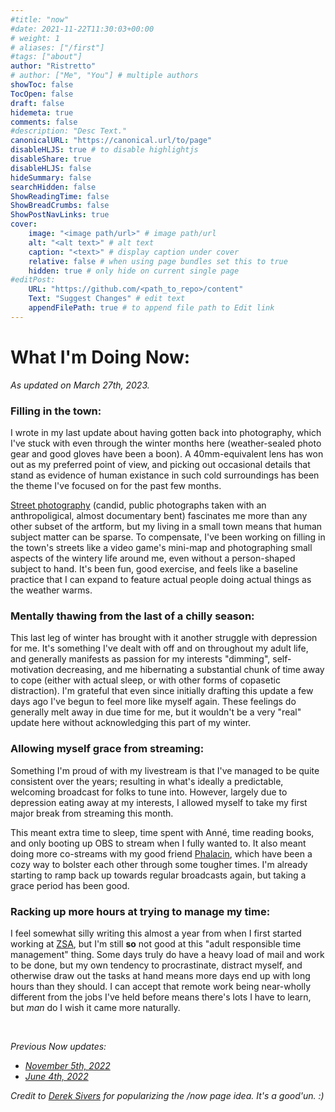 ```yaml
---
#title: "now"
#date: 2021-11-22T11:30:03+00:00
# weight: 1
# aliases: ["/first"]
#tags: ["about"]
author: "Ristretto"
# author: ["Me", "You"] # multiple authors
showToc: false
TocOpen: false
draft: false
hidemeta: true
comments: false
#description: "Desc Text."
canonicalURL: "https://canonical.url/to/page"
disableHLJS: true # to disable highlightjs
disableShare: true
disableHLJS: false
hideSummary: false
searchHidden: false
ShowReadingTime: false
ShowBreadCrumbs: false
ShowPostNavLinks: true
cover:
    image: "<image path/url>" # image path/url
    alt: "<alt text>" # alt text
    caption: "<text>" # display caption under cover
    relative: false # when using page bundles set this to true
    hidden: true # only hide on current single page
#editPost:
    URL: "https://github.com/<path_to_repo>/content"
    Text: "Suggest Changes" # edit text
    appendFilePath: true # to append file path to Edit link
---
```


# What I'm Doing Now:
*As updated on March 27th, 2023.*

### Filling in the town:

I wrote in my last update about having gotten back into photography, which I've stuck with even through the winter months here (weather-sealed photo gear and good gloves have been a boon). A 40mm-equivalent lens has won out as my preferred point of view, and picking out occasional details that stand as evidence of human existance in such cold surroundings has been the theme I've focused on for the past few months. 

[Street photography](https://en.wikipedia.org/wiki/Street_photography) (candid, public photographs taken with an anthropoligical, almost documentary bent) fascinates me more than any other subset of the artform, but my living in a small town means that human subject matter can be sparse. To compensate, I've been working on filling in the town's streets like a video game's mini-map and photographing small aspects of the wintery life around me, even without a person-shaped subject to hand. It's been fun, good exercise, and feels like a baseline practice that I can expand to feature actual people doing actual things as the weather warms.

### Mentally thawing from the last of a chilly season:

This last leg of winter has brought with it another struggle with depression for me. It's something I've dealt with off and on throughout my adult life, and generally manifests as passion for my interests "dimming", self-motivation decreasing, and me hibernating a substantial chunk of time away to cope (either with actual sleep, or with other forms of copasetic distraction). I'm grateful that even since initially drafting this update a few days ago I've begun to feel more like myself again. These feelings do generally melt away in due time for me, but it wouldn't be a very "real" update here without acknowledging this part of my winter.

### Allowing myself grace from streaming:

Something I'm proud of with my livestream is that I've managed to be quite consistent over the years; resulting in what's ideally a predictable, welcoming broadcast for folks to tune into. However, largely due to depression eating away at my interests, I allowed myself to take my first major break from streaming this month. 

This meant extra time to sleep, time spent with Anné, time reading books, and only booting up OBS to stream when I fully wanted to. It also meant doing more co-streams with my good friend [Phalacin](http://twitch.tv/phalacin), which have been a cozy way to bolster each other through some tougher times. I'm already starting to ramp back up towards regular broadcasts again, but taking a grace period has been good.

### Racking up more hours at trying to manage my time:

I feel somewhat silly writing this almost a year from when I first started working at [ZSA](http://zsa.io/), but I'm still **so** not good at this "adult responsible time management" thing. Some days truly do have a heavy load of mail and work to be done, but my own tendency to procrastinate, distract myself, and otherwise draw out the tasks at hand means more days end up with long hours than they should. I can accept that remote work being near-wholly different from the jobs I've held before means there's lots I have to learn, but *man* do I wish it came more naturally.

<br />

*Previous Now updates:*

- *[November 5th, 2022](/nowarchive/now11-5-22)*
- *[June 4th, 2022](/nowarchive/now6-4-22)*

*Credit to [Derek Sivers](https://sive.rs/nowff) for popularizing the /now page idea. It's a good'un. :)*